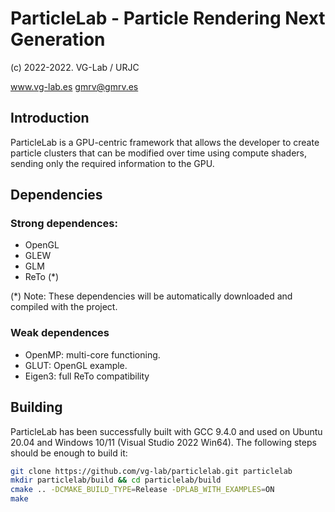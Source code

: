# ParticleLab - Particle Rendering Next Generation
(c) 2022-2022. VG-Lab / URJC

www.vg-lab.es
gmrv@gmrv.es

## Introduction

ParticleLab is a GPU-centric framework that allows
the developer to create particle clusters that can
be modified over time using compute shaders, sending
only the required information to the GPU.

## Dependencies

### Strong dependences:

* OpenGL
* GLEW
* GLM
* ReTo (*)

(*) Note: These dependencies will be automatically downloaded and compiled with
the project.

### Weak dependences

* OpenMP: multi-core functioning. 
* GLUT: OpenGL example.
* Eigen3: full ReTo compatibility

## Building

ParticleLab has been successfully built with GCC 9.4.0 and used on Ubuntu 20.04 
and Windows 10/11 (Visual Studio 2022 Win64).
The following steps should be enough to build it:

```bash
git clone https://github.com/vg-lab/particlelab.git particlelab
mkdir particlelab/build && cd particlelab/build
cmake .. -DCMAKE_BUILD_TYPE=Release -DPLAB_WITH_EXAMPLES=ON
make
```
